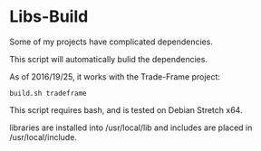 # Libs-Build

Some of my projects have complicated dependencies. 

This script will automatically bulid the dependencies.

As of 2016/19/25, it works with the Trade-Frame project:

```
build.sh tradeframe
```

This script requires bash, and is tested on Debian Stretch x64.

libraries are installed into /usr/local/lib and includes are placed in /usr/local/include.
